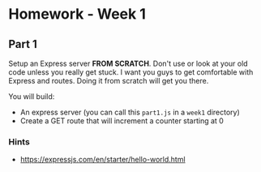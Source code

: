 # Homework - Week 1

## Part 1

Setup an Express server **FROM SCRATCH**.  Don't use or look at your old code unless you really get stuck.
I want you guys to get comfortable with Express and routes.  Doing it from scratch will get you there.

You will build:
- An express server (you can call this `part1.js` in a `week1` directory)
- Create a GET route that will increment a counter starting at 0

### Hints
- https://expressjs.com/en/starter/hello-world.html
